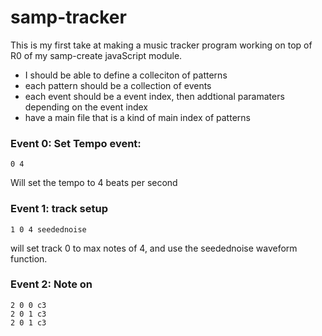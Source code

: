 # samp-tracker

This is my first take at making a music tracker program working on top of R0 of my samp-create javaScript module.

* I should be able to define a colleciton of patterns
* each pattern should be a collection of events
* each event should be a event index, then addtional paramaters depending on the event index
* have a main file that is a kind of main index of patterns


### Event 0: Set Tempo event:

```
0 4
```

Will set the tempo to 4 beats per second

### Event 1: track setup

```
1 0 4 seedednoise 
```
will set track 0 to max notes of 4, and use the seedednoise waveform function.

### Event 2: Note on

```
2 0 0 c3
2 0 1 c3
2 0 1 c3
```